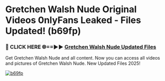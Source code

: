 # Gretchen Walsh Nude Original Videos 0nlyFans Leaked - Files Updated! (b69fp)

<h3>🔴 CLICK HERE 🌐==►► <a href="https://tinyurl.com/yc6ubb5a" rel="nofollow">Gretchen Walsh Nude Updated Files</a></h3>

Get Gretchen Walsh Nude and all content. Now you can access all videos and pictures of Gretchen Walsh Nude. New Updated Files 2025!

[![b69fp](https://i.imgur.com/7eu0CRL.gif)](https://tinyurl.com/yc6ubb5a)
